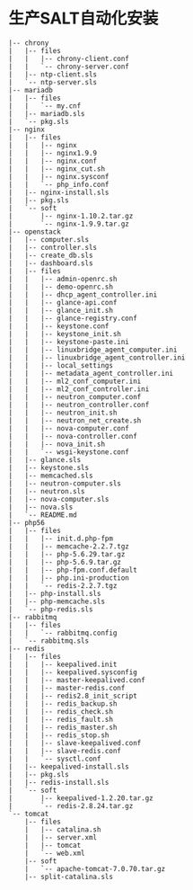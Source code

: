 # 生产SALT自动化安装

	|-- chrony
	|   |-- files
	|   |   |-- chrony-client.conf
	|   |   `-- chrony-server.conf
	|   |-- ntp-client.sls
	|   `-- ntp-server.sls
	|-- mariadb
	|   |-- files
	|   |   `-- my.cnf
	|   |-- mariadb.sls
	|   `-- pkg.sls
	|-- nginx
	|   |-- files
	|   |   |-- nginx
	|   |   |-- nginx1.9.9
	|   |   |-- nginx.conf
	|   |   |-- nginx_cut.sh
	|   |   |-- nginx.sysconf
	|   |   `-- php_info.conf
	|   |-- nginx-install.sls
	|   |-- pkg.sls
	|   `-- soft
	|       |-- nginx-1.10.2.tar.gz
	|       `-- nginx-1.9.9.tar.gz
	|-- openstack
	|   |-- computer.sls
	|   |-- controller.sls
	|   |-- create_db.sls
	|   |-- dashboard.sls
	|   |-- files
	|   |   |-- admin-openrc.sh
	|   |   |-- demo-openrc.sh
	|   |   |-- dhcp_agent_controller.ini
	|   |   |-- glance-api.conf
	|   |   |-- glance_init.sh
	|   |   |-- glance-registry.conf
	|   |   |-- keystone.conf
	|   |   |-- keystone_init.sh
	|   |   |-- keystone-paste.ini
	|   |   |-- linuxbridge_agent_computer.ini
	|   |   |-- linuxbridge_agent_controller.ini
	|   |   |-- local_settings
	|   |   |-- metadata_agent_controller.ini
	|   |   |-- ml2_conf_computer.ini
	|   |   |-- ml2_conf_controller.ini
	|   |   |-- neutron_computer.conf
	|   |   |-- neutron_controller.conf
	|   |   |-- neutron_init.sh
	|   |   |-- neutron_net_create.sh
	|   |   |-- nova-computer.conf
	|   |   |-- nova-controller.conf
	|   |   |-- nova_init.sh
	|   |   `-- wsgi-keystone.conf
	|   |-- glance.sls
	|   |-- keystone.sls
	|   |-- memcached.sls
	|   |-- neutron-computer.sls
	|   |-- neutron.sls
	|   |-- nova-computer.sls
	|   |-- nova.sls
	|   `-- README.md
	|-- php56
	|   |-- files
	|   |   |-- init.d.php-fpm
	|   |   |-- memcache-2.2.7.tgz
	|   |   |-- php-5.6.29.tar.gz
	|   |   |-- php-5.6.9.tar.gz
	|   |   |-- php-fpm.conf.default
	|   |   |-- php.ini-production
	|   |   `-- redis-2.2.7.tgz
	|   |-- php-install.sls
	|   |-- php-memcache.sls
	|   `-- php-redis.sls
	|-- rabbitmq
	|   |-- files
	|   |   `-- rabbitmq.config
	|   `-- rabbitmq.sls
	|-- redis
	|   |-- files
	|   |   |-- keepalived.init
	|   |   |-- keepalived.sysconfig
	|   |   |-- master-keepalived.conf
	|   |   |-- master-redis.conf
	|   |   |-- redis2.8_init_script
	|   |   |-- redis_backup.sh
	|   |   |-- redis_check.sh
	|   |   |-- redis_fault.sh
	|   |   |-- redis_master.sh
	|   |   |-- redis_stop.sh
	|   |   |-- slave-keepalived.conf
	|   |   |-- slave-redis.conf
	|   |   `-- sysctl.conf
	|   |-- keepalived-install.sls
	|   |-- pkg.sls
	|   |-- redis-install.sls
	|   `-- soft
	|       |-- keepalived-1.2.20.tar.gz
	|       `-- redis-2.8.24.tar.gz
	`-- tomcat
	    |-- files
	    |   |-- catalina.sh
	    |   |-- server.xml
	    |   |-- tomcat
	    |   `-- web.xml
	    |-- soft
	    |   `-- apache-tomcat-7.0.70.tar.gz
	    |-- split-catalina.sls
